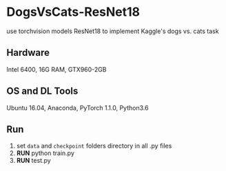 # DogsVsCats-ResNet18
use torchvision models ResNet18 to implement Kaggle's dogs vs. cats task

## Hardware
Intel 6400, 16G RAM, GTX960-2GB
## OS and DL Tools
Ubuntu 16.04, Anaconda, PyTorch 1.1.0, Python3.6
## Run
1. set `data` and `checkpoint` folders directory in all .py files
2. **RUN** python train.py
3. **RUN** test.py
